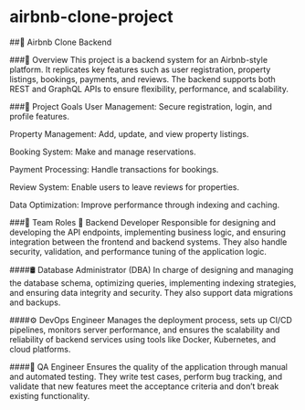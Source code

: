 # airbnb-clone-project

##🏡 Airbnb Clone Backend


###📖 Overview
This project is a backend system for an Airbnb-style platform. It replicates key features such as user registration, property listings, bookings, payments, and reviews. The backend supports both REST and GraphQL APIs to ensure flexibility, performance, and scalability.

###🎯 Project Goals
User Management: Secure registration, login, and profile features.

Property Management: Add, update, and view property listings.

Booking System: Make and manage reservations.

Payment Processing: Handle transactions for bookings.

Review System: Enable users to leave reviews for properties.

Data Optimization: Improve performance through indexing and caching.

###👥 Team Roles
🔧 Backend Developer
Responsible for designing and developing the API endpoints, implementing business logic, and ensuring integration between the frontend and backend systems. They also handle security, validation, and performance tuning of the application logic.

####🛢️ Database Administrator (DBA)
In charge of designing and managing the database schema, optimizing queries, implementing indexing strategies, and ensuring data integrity and security. They also support data migrations and backups.

####⚙️ DevOps Engineer
Manages the deployment process, sets up CI/CD pipelines, monitors server performance, and ensures the scalability and reliability of backend services using tools like Docker, Kubernetes, and cloud platforms.

####🧪 QA Engineer
Ensures the quality of the application through manual and automated testing. They write test cases, perform bug tracking, and validate that new features meet the acceptance criteria and don’t break existing functionality.